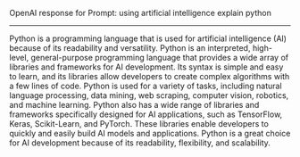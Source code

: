 OpenAI response for Prompt: using artificial intelligence explain python 
 ********************



Python is a programming language that is used for artificial intelligence (AI) because of its readability and versatility. Python is an interpreted, high-level, general-purpose programming language that provides a wide array of libraries and frameworks for AI development. Its syntax is simple and easy to learn, and its libraries allow developers to create complex algorithms with a few lines of code. Python is used for a variety of tasks, including natural language processing, data mining, web scraping, computer vision, robotics, and machine learning. Python also has a wide range of libraries and frameworks specifically designed for AI applications, such as TensorFlow, Keras, Scikit-Learn, and PyTorch. These libraries enable developers to quickly and easily build AI models and applications. Python is a great choice for AI development because of its readability, flexibility, and scalability.
